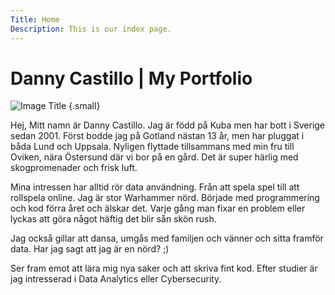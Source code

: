```yaml
---
Title: Home
Description: This is our index page.
---
```


# Danny Castillo | My Portfolio

<div class="content" markdown="1">

![Image Title](%assets_url%/img/danny.jpg) {.small}

<div class="right__content" markdown="1">

Hej, Mitt namn är Danny Castillo. Jag är född på Kuba men har bott i Sverige sedan 2001. Först bodde jag på Gotland nästan 13 år, men har pluggat i båda Lund och Uppsala. Nyligen flyttade tillsammans med min fru till Oviken, nära Östersund där vi bor på en gård. Det är super härlig med skogpromenader och frisk luft.

Mina intressen har alltid rör data användning. Från att spela spel till att rollspela online. Jag är stor Warhammer nörd. Började med programmering och kod förra året och älskar det.
Varje gång man fixar en problem eller lyckas att göra något häftig det blir sån skön rush.

Jag också gillar att dansa, umgås med familjen och vänner och sitta framför data. Har jag sagt att jag är en nörd? ;)

Ser fram emot att lära mig nya saker och att skriva fint kod. Efter studier är jag intresserad i Data Analytics eller Cybersecurity.

</div>

</div>
